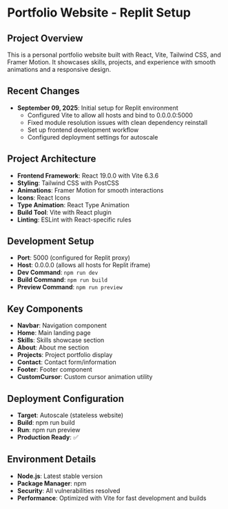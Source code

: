 # Portfolio Website - Replit Setup

## Project Overview
This is a personal portfolio website built with React, Vite, Tailwind CSS, and Framer Motion. It showcases skills, projects, and experience with smooth animations and a responsive design.

## Recent Changes
- **September 09, 2025**: Initial setup for Replit environment
  - Configured Vite to allow all hosts and bind to 0.0.0.0:5000
  - Fixed module resolution issues with clean dependency reinstall
  - Set up frontend development workflow
  - Configured deployment settings for autoscale

## Project Architecture
- **Frontend Framework**: React 19.0.0 with Vite 6.3.6
- **Styling**: Tailwind CSS with PostCSS
- **Animations**: Framer Motion for smooth interactions
- **Icons**: React Icons
- **Type Animation**: React Type Animation
- **Build Tool**: Vite with React plugin
- **Linting**: ESLint with React-specific rules

## Development Setup
- **Port**: 5000 (configured for Replit proxy)
- **Host**: 0.0.0.0 (allows all hosts for Replit iframe)
- **Dev Command**: `npm run dev`
- **Build Command**: `npm run build`
- **Preview Command**: `npm run preview`

## Key Components
- **Navbar**: Navigation component
- **Home**: Main landing page
- **Skills**: Skills showcase section
- **About**: About me section
- **Projects**: Project portfolio display
- **Contact**: Contact form/information
- **Footer**: Footer component
- **CustomCursor**: Custom cursor animation utility

## Deployment Configuration
- **Target**: Autoscale (stateless website)
- **Build**: npm run build
- **Run**: npm run preview
- **Production Ready**: ✅

## Environment Details
- **Node.js**: Latest stable version
- **Package Manager**: npm
- **Security**: All vulnerabilities resolved
- **Performance**: Optimized with Vite for fast development and builds